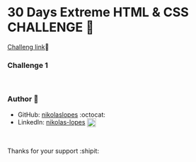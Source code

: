 # 30 Days Extreme HTML &amp; CSS CHALLENGE 🤯

[Challeng link](https://dev.to/somanathgoudar/30dayschallenge-30-days-extreme-html-css-challenge-50k1)🎈

<h3>Challenge 1</h3>


</br>

### Author 👾

- GitHub: [nikolaslopes](https://github.com/nikolaslopes) :octocat:
- LinkedIn: [nikolas-lopes](https://www.linkedin.com/in/nikolas-lopes-b06524209/) <img src="gitHub-imgs/linkedin-icon.svg" alt="express" align="center" height="20">

<br>
  
<p>Thanks for your support :shipit:

